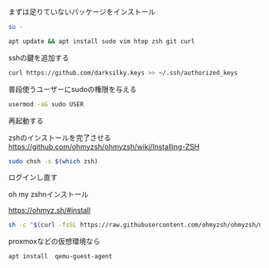 

まずは足りていないパッケージをインストール

```bash
su -
```

```bash
apt update && apt install sudo vim htop zsh git curl
```

sshの鍵を追加する

```bash
curl https://github.com/darksilky.keys >> ~/.ssh/authorized_keys
```



普段使うユーザーにsudoの権限を与える
```bash
usermod -aG sudo USER
```
再起動する



zshのインストールを完了させる
https://github.com/ohmyzsh/ohmyzsh/wiki/Installing-ZSH

```bash
sudo chsh -s $(which zsh)
```

ログインし直す

oh my zshnインストール

https://ohmyz.sh/#install
```bash
sh -c "$(curl -fsSL https://raw.githubusercontent.com/ohmyzsh/ohmyzsh/master/tools/install.sh)"
```

proxmoxなどの仮想環境なら

```bash
apt install  qemu-guest-agent
```
